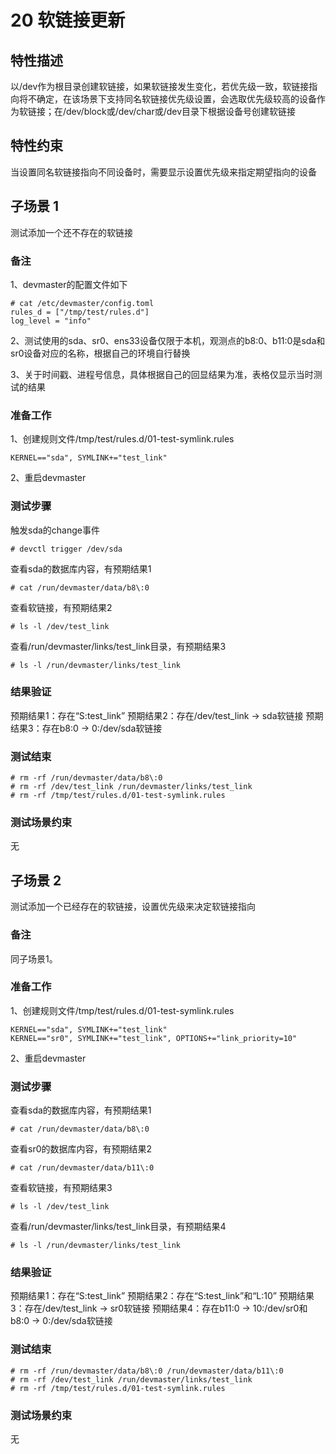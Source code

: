 # 20 软链接更新

## 特性描述

以/dev作为根目录创建软链接，如果软链接发生变化，若优先级一致，软链接指向将不确定，在该场景下支持同名软链接优先级设置，会选取优先级较高的设备作为软链接；在/dev/block或/dev/char或/dev目录下根据设备号创建软链接

## 特性约束

当设置同名软链接指向不同设备时，需要显示设置优先级来指定期望指向的设备

## 子场景 1

测试添加一个还不存在的软链接

### 备注

1、devmaster的配置文件如下
```
# cat /etc/devmaster/config.toml
rules_d = ["/tmp/test/rules.d"]
log_level = "info"
```

2、测试使用的sda、sr0、ens33设备仅限于本机，观测点的b8\:0、b11\:0是sda和sr0设备对应的名称，根据自己的环境自行替换

3、关于时间戳、进程号信息，具体根据自己的回显结果为准，表格仅显示当时测试的结果

### 准备工作

1、创建规则文件/tmp/test/rules.d/01-test-symlink.rules
```
KERNEL=="sda", SYMLINK+="test_link"
```

2、重启devmaster

### 测试步骤

触发sda的change事件
```
# devctl trigger /dev/sda
```

查看sda的数据库内容，有预期结果1
```
# cat /run/devmaster/data/b8\:0
```

查看软链接，有预期结果2
```
# ls -l /dev/test_link
```

查看/run/devmaster/links/test_link目录，有预期结果3
```
# ls -l /run/devmaster/links/test_link
```

### 结果验证

预期结果1：存在“S:test_link”
预期结果2：存在/dev/test_link -> sda软链接
预期结果3：存在b8:0 -> 0:/dev/sda软链接

### 测试结束

```
# rm -rf /run/devmaster/data/b8\:0
# rm -rf /dev/test_link /run/devmaster/links/test_link
# rm -rf /tmp/test/rules.d/01-test-symlink.rules
```

### 测试场景约束

无

## 子场景 2

测试添加一个已经存在的软链接，设置优先级来决定软链接指向

### 备注

同子场景1。

### 准备工作

1、创建规则文件/tmp/test/rules.d/01-test-symlink.rules
```
KERNEL=="sda", SYMLINK+="test_link"
KERNEL=="sr0", SYMLINK+="test_link", OPTIONS+="link_priority=10"
```

2、重启devmaster

### 测试步骤

查看sda的数据库内容，有预期结果1
```
# cat /run/devmaster/data/b8\:0
```

查看sr0的数据库内容，有预期结果2
```
# cat /run/devmaster/data/b11\:0
```

查看软链接，有预期结果3
```
# ls -l /dev/test_link
```

查看/run/devmaster/links/test_link目录，有预期结果4
```
# ls -l /run/devmaster/links/test_link
```

### 结果验证

预期结果1：存在“S:test_link”
预期结果2：存在“S:test_link”和“L:10”
预期结果3：存在/dev/test_link -> sr0软链接
预期结果4：存在b11:0 -> 10:/dev/sr0和b8:0 -> 0:/dev/sda软链接

### 测试结束

```
# rm -rf /run/devmaster/data/b8\:0 /run/devmaster/data/b11\:0
# rm -rf /dev/test_link /run/devmaster/links/test_link
# rm -rf /tmp/test/rules.d/01-test-symlink.rules
```

### 测试场景约束

无
